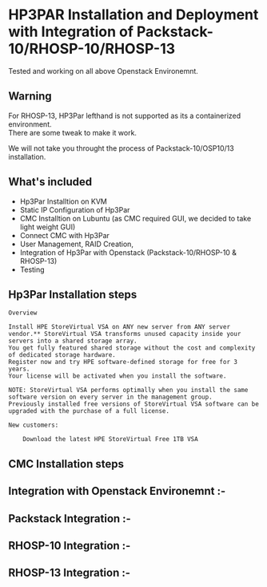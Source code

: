 # HP3PAR Installation and Deployment with Integration of Packstack-10/RHOSP-10/RHOSP-13

Tested and working on all above Openstack Environemnt. 

## Warning

For RHOSP-13, HP3Par lefthand is not supported as its a containerized environment.  
There are some tweak to make it work. 

We will not take you throught the process of Packstack-10/OSP10/13 installation.


What's included
---------------
* Hp3Par Installtion on KVM
* Static IP Configuration of Hp3Par
* CMC Installtion on Lubuntu (as CMC required GUI, we decided to take light weight GUI)
* Connect CMC with Hp3Par
* User Management, RAID Creation, 
* Integration of Hp3Par with Openstack (Packstack-10/RHOSP-10 & RHOSP-13) 
* Testing

Hp3Par Installation steps
--------------------------

~~~
Overview
~~~

~~~
Install HPE StoreVirtual VSA on ANY new server from ANY server vendor.** StoreVirtual VSA transforms unused capacity inside your servers into a shared storage array. 
You get fully featured shared storage without the cost and complexity of dedicated storage hardware. 
Register now and try HPE software-defined storage for free for 3 years. 
Your license will be activated when you install the software.

NOTE: StoreVirtual VSA performs optimally when you install the same software version on every server in the management group. 
Previously installed free versions of StoreVirtual VSA software can be upgraded with the purchase of a full license.

New customers:

    Download the latest HPE StoreVirtual Free 1TB VSA 
~~~



CMC Installation steps
--------------------------



Integration with Openstack Environemnt :-
------------------------------------------



Packstack Integration :-
------------------------


RHOSP-10 Integration :- 
-----------------------

 
RHOSP-13 Integration :- 
-----------------------

